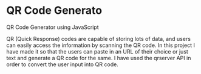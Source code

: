 # QR Code Generato
QR Code Generator using JavaScript

QR (Quick Response) codes are capable of storing lots of data, and users can easily access the information by scanning the QR code. In this project I have made it so that the users can paste in an URL of their choice or just text and generate a QR code for the same. I have used the qrserver API in order to convert the user input into QR code.
